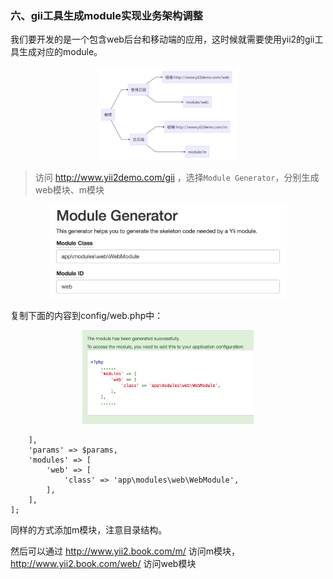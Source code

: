 ### 六、gii工具生成module实现业务架构调整

我们要开发的是一个包含web后台和移动端的应用，这时候就需要使用yii2的gii工具生成对应的module。

<p align="center">
    <img src="./art/struct.jpg" height="150px">
</p>

> 访问 http://www.yii2demo.com/gii ，选择`Module Generator`，分别生成web模块、m模块

<p align="center">
    <img src="./art/ModuleGenerator.png" height="150px">
</p>

复制下面的内容到config/web.php中：

<p align="center">
    <img src="./art/config.png" height="150px">
</p>

```
    ],
    'params' => $params,
    'modules' => [
        'web' => [
            'class' => 'app\modules\web\WebModule',
        ],
    ],
];
```
同样的方式添加m模块，注意目录结构。

然后可以通过 http://www.yii2.book.com/m/ 访问m模块， http://www.yii2.book.com/web/ 访问web模块